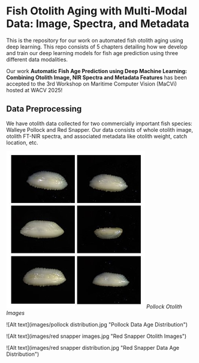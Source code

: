 # Fish Otolith Aging with Multi-Modal Data: Image, Spectra, and Metadata
This is the repository for our work on automated fish otolith aging using deep learning.  This repo consists of 5 chapters detailing how we develop and train our deep learning models for fish age prediction using three different data modalities.

Our work **Automatic Fish Age Prediction using Deep Machine Learning: Combining Otolith Image, NIR Spectra and Metadata Features** has been accepted to the 3rd Workshop on Maritime Computer Vision (MaCVi) hosted at WACV 2025!

## Data Preprocessing
We have otolith data collected for two commercially important fish species: Walleye Pollock and Red Snapper.  Our data consists of whole otolith image, otolith FT-NIR spectra, and associated metadata like otolith weight, catch location, etc.

![Alt text](images/pollock_images.jpg "Pollock Otolith Images")
*Pollock Otolith Images*

![Alt text](images/pollock distribution.jpg "Pollock Data Age Distribution")

![Alt text](images/red snapper images.jpg "Red Snapper Otolith Images")

![Alt text](images/red snapper distribution.jpg "Red Snapper Data Age Distribution")